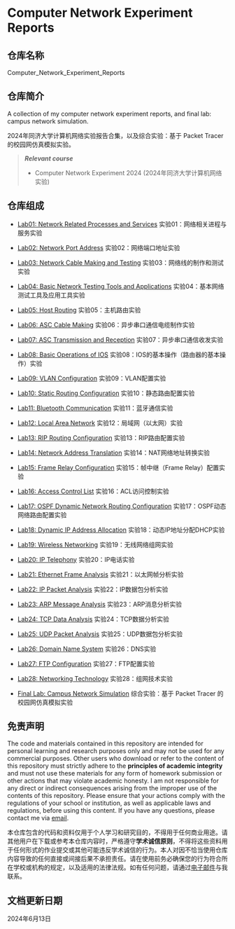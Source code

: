 # Computer Network Experiment Reports

## 仓库名称

Computer_Network_Experiment_Reports

## 仓库简介

A collection of my computer network experiment reports, and final lab: campus network simulation.

2024年同济大学计算机网络实验报告合集，以及综合实验：基于 Packet Tracer 的校园网仿真模拟实验。

> ***Relevant course***
> * Computer Network Experiment 2024 (2024年同济大学计算机网络实验)

## 仓库组成

* [Lab01: Network Related Processes and Services](Lab01_Network_Related_Processes_and_Services.pdf)
实验01：网络相关进程与服务实验

* [Lab02: Network Port Address](Lab02_Network_Port_Address.pdf)
实验02：网络端口地址实验

* [Lab03: Network Cable Making and Testing](Lab03_Network_Cable_Making_and_Testing.pdf)
实验03：网络线的制作和测试实验

* [Lab04: Basic Network Testing Tools and Applications](Lab04_Basic_Network_Testing_Tools_and_Applications.pdf)
实验04：基本网络测试工具及应用工具实验

* [Lab05: Host Routing](Lab05_Host_Routing.pdf)
实验05：主机路由实验

* [Lab06: ASC Cable Making](Lab06_ASC_Cable_Making.pdf)
实验06：异步串口通信电缆制作实验

* [Lab07: ASC Transmission and Reception](Lab07_ASC_Transmission_and_Reception.pdf)
实验07：异步串口通信收发实验

* [Lab08: Basic Operations of IOS](Lab08_Basic_Operations_of_IOS.pdf)
实验08：IOS的基本操作（路由器的基本操作）实验

* [Lab09: VLAN Configuration](Lab09_VLAN_Configuration.pdf)
实验09：VLAN配置实验

* [Lab10: Static Routing Configuration](Lab10_Static_Routing_Configuration.pdf)
实验10：静态路由配置实验

* [Lab11: Bluetooth Communication](Lab11_Bluetooth_Communication.pdf)
实验11：蓝牙通信实验

* [Lab12: Local Area Network](Lab12_Local_Area_Network.pdf)
实验12：局域网（以太网）实验

* [Lab13: RIP Routing Configuration](Lab13_RIP_Routing_Configuration.pdf)
实验13：RIP路由配置实验

* [Lab14: Network Address Translation](Lab14_Network_Address_Translation.pdf)
实验14：NAT网络地址转换实验

* [Lab15: Frame Relay Configuration](Lab15_Frame_Relay_Configuration.pdf)
实验15：帧中继（Frame Relay）配置实验

* [Lab16: Access Control List](Lab16_Access_Control_List.pdf)
实验16：ACL访问控制实验

* [Lab17: OSPF Dynamic Network Routing Configuration](Lab17_OSPF_Dynamic_Network_Routing_Configuration.pdf)
实验17：OSPF动态网络路由配置实验

* [Lab18: Dynamic IP Address Allocation](Lab18_Dynamic_IP_Address_Allocation.pdf)
实验18：动态IP地址分配DHCP实验

* [Lab19: Wireless Networking](Lab19_Wireless_Networking.pdf)
实验19：无线网络组网实验

* [Lab20: IP Telephony](Lab20_IP_Telephony.pdf)
实验20：IP电话实验

* [Lab21: Ethernet Frame Analysis](Lab21_Ethernet_Frame_Analysis.pdf)
实验21：以太网帧分析实验

* [Lab22: IP Packet Analysis](Lab22_IP_Packet_Analysis.pdf)
实验22：IP数据包分析实验

* [Lab23: ARP Message Analysis](Lab23_ARP_Message_Analysis.pdf)
实验23：ARP消息分析实验

* [Lab24: TCP Data Analysis](Lab24_TCP_Data_Analysis.pdf)
实验24：TCP数据分析实验

* [Lab25: UDP Packet Analysis](Lab25_UDP_Packet_Analysis.pdf)
实验25：UDP数据包分析实验

* [Lab26: Domain Name System](Lab26_Domain_Name_System.pdf)
实验26：DNS实验

* [Lab27: FTP Configuration](Lab27_FTP_Configuration.pdf)
实验27：FTP配置实验

* [Lab28: Networking Technology](Lab28_Networking_Technology.pdf)
实验28：组网技术实验

* [Final Lab: Campus Network Simulation](FinalLab_Campus_Network_Simulation)
综合实验：基于 Packet Tracer 的校园网仿真模拟实验

## 免责声明

The code and materials contained in this repository are intended for personal learning and research purposes only and may not be used for any commercial purposes. Other users who download or refer to the content of this repository must strictly adhere to the **principles of academic integrity** and must not use these materials for any form of homework submission or other actions that may violate academic honesty. I am not responsible for any direct or indirect consequences arising from the improper use of the contents of this repository. Please ensure that your actions comply with the regulations of your school or institution, as well as applicable laws and regulations, before using this content. If you have any questions, please contact me via [email](mailto:minmuslin@outlook.com).

本仓库包含的代码和资料仅用于个人学习和研究目的，不得用于任何商业用途。请其他用户在下载或参考本仓库内容时，严格遵守**学术诚信原则**，不得将这些资料用于任何形式的作业提交或其他可能违反学术诚信的行为。本人对因不恰当使用仓库内容导致的任何直接或间接后果不承担责任。请在使用前务必确保您的行为符合所在学校或机构的规定，以及适用的法律法规。如有任何问题，请通过[电子邮件](mailto:minmuslin@outlook.com)与我联系。

## 文档更新日期

2024年6月13日